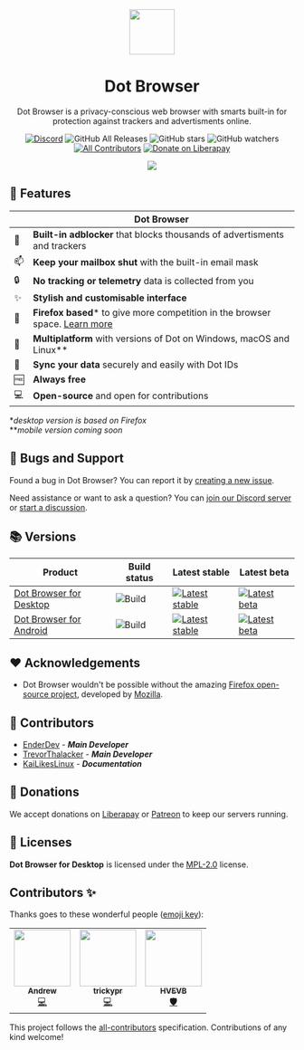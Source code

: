<div align="center">
<img src="https://github.com/dothq/browser-ff/blob/nightly/common/browser/branding/dot/default256.png" height="80" length="80">

# Dot Browser
Dot Browser is a privacy-conscious web browser with smarts built-in for protection against trackers and advertisments online.

[![Discord](https://discordapp.com/api/guilds/525056817399726102/widget.png?style=shield)](https://invite.gg/dot)
![GitHub All Releases](https://img.shields.io/github/downloads/dothq/browser/total?color=black) ![GitHub stars](https://img.shields.io/github/stars/dothq/browser?style=social) ![GitHub watchers](https://img.shields.io/github/watchers/dothq/browser?style=social) <!-- ALL-CONTRIBUTORS-BADGE:START - Do not remove or modify this section -->
[![All Contributors](https://img.shields.io/badge/all_contributors-3-orange.svg?style=shield)](#contributors-)
[![Donate on Liberapay](https://img.shields.io/liberapay/receives/dothq.svg?logo=liberapay)](https://liberapay.com/dothq)
<!-- ALL-CONTRIBUTORS-BADGE:END -->

<img src="https://i.imgur.com/yxXDgmJ.png" />

</div>

## 🚀 Features

|  | Dot Browser |
| - | ------------ |
| 🚫 | **Built-in adblocker** that blocks thousands of advertisments and trackers |
| 📫 | **Keep your mailbox shut** with the built-in email mask |
| 🔒 | **No tracking or telemetry** data is collected from you |
| ✨ | **Stylish and customisable interface** |
| 🦊 | **Firefox based*** to give more competition in the browser space. [Learn more](https://github.com/dothq/browser-ff#-foreword) |
| 📱 | **Multiplatform** with versions of Dot on Windows, macOS and Linux** |
| 🤝 | **Sync your data** securely and easily with Dot IDs |
| 🆓 | **Always free** |
| 💻 | **Open-source** and open for contributions |

**desktop version is based on Firefox*
<br />
***mobile version coming soon*

## 💬 Bugs and Support
Found a bug in Dot Browser? You can report it by [creating a new issue](https://github.com/dothq/browser/issues/new?assignees=&labels=%F0%9F%90%9C+bug&template=bug_report.md&title=).

Need assistance or want to ask a question? You can [join our Discord server](https://dothq.co/join) or [start a discussion](https://github.com/dothq/browser/discussions/new).

## 📚 Versions

Product | Build status | Latest stable | Latest beta
---|---|---|--
[Dot Browser for Desktop](https://github.com/dothq/browser-desktop) | ![Build](https://github.com/dothq/browser-desktop/workflows/Build/badge.svg) | [![Latest stable](https://img.shields.io/github/v/release/dothq/browser-desktop?color=white&label=latest%20version)](https://github.com/dothq/browser-desktop/releases/latest) | [![Latest beta](https://img.shields.io/github/v/release/dothq/browser-desktop?color=white&include_prereleases&label=latest%20beta%20version)](https://github.com/dothq/browser-ff/releases)
[Dot Browser for Android](https://github.com/dothq/browser-android) | ![Build](https://github.com/dothq/browser-android/workflows/Build/badge.svg) | [![Latest stable](https://img.shields.io/github/v/release/dothq/browser-android?color=white&label=latest%20version)](https://github.com/dothq/browser-android/releases/latest) | [![Latest beta](https://img.shields.io/github/v/release/dothq/browser-android?color=white&include_prereleases&label=latest%20beta%20version)](https://github.com/dothq/browser-android/releases)

## ❤️ Acknowledgements
- Dot Browser wouldn't be possible without the amazing [Firefox open-source project](https://hg.mozilla.org/mozilla-central/), developed by [Mozilla](https://mozilla.org).

## 🤝 Contributors
- [EnderDev](https://github.com/EnderDev) - ***Main Developer***
- [TrevorThalacker](https://github.com/trevorthalacker) - ***Main Developer***
- [KaiLikesLinux](https://github.com/KaiTheCEO) - ***Documentation***

## 💸 Donations
We accept donations on [Liberapay](https://liberapay.com/dothq) or [Patreon](https://patreon.com/dothq) to keep our servers running.

## 📜 Licenses
**Dot Browser for Desktop** is licensed under the [MPL-2.0](https://www.mozilla.org/en-US/MPL/2.0) license.

## Contributors ✨

Thanks goes to these wonderful people ([emoji key](https://allcontributors.org/docs/en/emoji-key)):
<!-- markdownlint-restore -->
<!-- prettier-ignore-end -->

<!-- ALL-CONTRIBUTORS-LIST:START - Do not remove or modify this section -->
<!-- prettier-ignore-start -->
<!-- markdownlint-disable -->
<table>
  <tr>
    <td align="center"><a href="https://github.com/bigspeedfpv"><img src="https://avatars.githubusercontent.com/u/21012310?v=4?s=100" width="100px;" alt=""/><br /><sub><b>Andrew</b></sub></a><br /><a href="https://github.com/dothq/browser/commits?author=bigspeedfpv" title="Code">💻</a></td>
    <td align="center"><a href="https://github.com/trickypr"><img src="https://avatars.githubusercontent.com/u/23250792?v=4?s=100" width="100px;" alt=""/><br /><sub><b>trickypr</b></sub></a><br /><a href="https://github.com/dothq/browser/commits?author=trickypr" title="Code">💻</a></td>
    <td align="center"><a href="https://github.com/HVEVB"><img src="https://avatars.githubusercontent.com/u/36706634?v=4?s=100" width="100px;" alt=""/><br /><sub><b>HVEVB</b></sub></a><br /><a href="#security-HVEVB" title="Security">🛡️</a></td>
  </tr>
</table>

<!-- markdownlint-restore -->
<!-- prettier-ignore-end -->

<!-- ALL-CONTRIBUTORS-LIST:END -->

This project follows the [all-contributors](https://github.com/all-contributors/all-contributors) specification. Contributions of any kind welcome!
